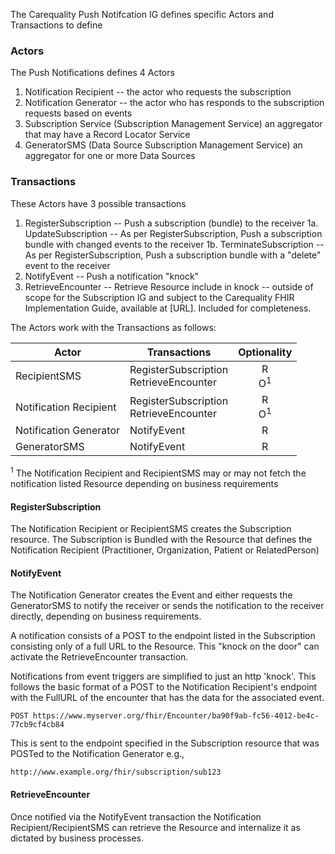 The Carequality Push Notifcation IG defines specific Actors and Transactions to define
### Actors
The Push Notifications defines 4 Actors
1. Notification Recipient -- the actor who requests the subscription
2. Notification Generator -- the actor who has responds to the subscription requests based on events
3. Subscription Service (Subscription Management Service) an aggregator that may have a Record Locator Service
4. GeneratorSMS (Data Source Subscription Management Service) an aggregator for one or more Data Sources

### Transactions
These Actors have 3 possible transactions
1. RegisterSubscription -- Push a subscription (bundle) to the receiver
1a. UpdateSubscription -- As per RegisterSubscription, Push a subscription bundle with changed events to the receiver
1b. TerminateSubscription -- As per RegisterSubscription, Push a subscription bundle with a "delete" event to the receiver
2. NotifyEvent -- Push a notification "knock"
3. RetrieveEncounter -- Retrieve Resource include in knock -- outside of scope for the Subscription IG and subject to the Carequality FHIR Implementation Guide, available at [URL]. Included for completeness.

The Actors work with the Transactions as follows:

|Actor|Transactions|Optionality|
|-------------|-------------------------------|:-----:|
|RecipientSMS |RegisterSubscription<br>RetrieveEncounter |R<BR>O<sup>1|
|Notification Recipient |RegisterSubscription<br>RetrieveEncounter |R<BR>O<sup>1|
|Notification Generator |NotifyEvent |R|
|GeneratorSMS |NotifyEvent |R|

<sup>1</sup> The Notification Recipient and RecipientSMS may or may not fetch the notification listed Resource depending on business requirements

#### RegisterSubscription
The Notification Recipient or RecipientSMS creates the Subscription resource.  The Subscription is Bundled with the Resource that defines the Notification Recipient (Practitioner, Organization, Patient or RelatedPerson)


#### NotifyEvent
The Notification Generator creates the Event and either requests the GeneratorSMS to notify the receiver or sends the notification to the receiver directly, depending on business requirements.

A notification consists of a POST to the endpoint listed in the Subscription consisting only of a full URL to the Resource.  This "knock on the door" can activate the RetrieveEncounter transaction.

Notifications from event triggers are simplified to just an http 'knock'.  This follows the basic format of a POST to the Notification Recipient's endpoint with the FullURL of the encounter that has the data for the associated event.  

``` POST https://www.myserver.org/fhir/Encounter/ba90f9ab-fc56-4012-be4c-77cb9cf4cb84 ```

This is sent to the endpoint specified in the Subscription resource that was POSTed to the Notification Generator e.g.,

```http://www.example.org/fhir/subscription/sub123```


#### RetrieveEncounter

Once notified via the NotifyEvent transaction the Notification Recipient/RecipientSMS can retrieve the Resource and internalize it as dictated by business processes.

